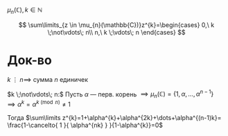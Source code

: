 $\mu_{n}(\mathbb{C}), k \in \mathbb{N}$

$$
\sum\limits_{z \in \mu_{n}(\mathbb{C})}z^{k}=\begin{cases}
0,\ k \;\not\vdots\; n\\
n,\ k \;\vdots\; n
\end{cases}
$$
# Док-во

$k \;\vdots\; n \implies$ сумма $n$ единичек

$k \;\not\vdots\; n:$ Пусть $\alpha$ — перв. корень $\implies \mu_{n}(\mathbb{C})=\{ 1, \alpha, \dots, \alpha^{n-1} \}\implies \alpha^{k}=\alpha^{k\pmod{n}}\ne 1$

Тогда $\sum\limits z^{k}=1+\alpha^{k}+\alpha^{2k}+\dots+\alpha^{(n-1)k}= \frac{1-\cancelto{ 1 }{ \alpha^{nk} } }{1-\alpha^{k}}=0$
